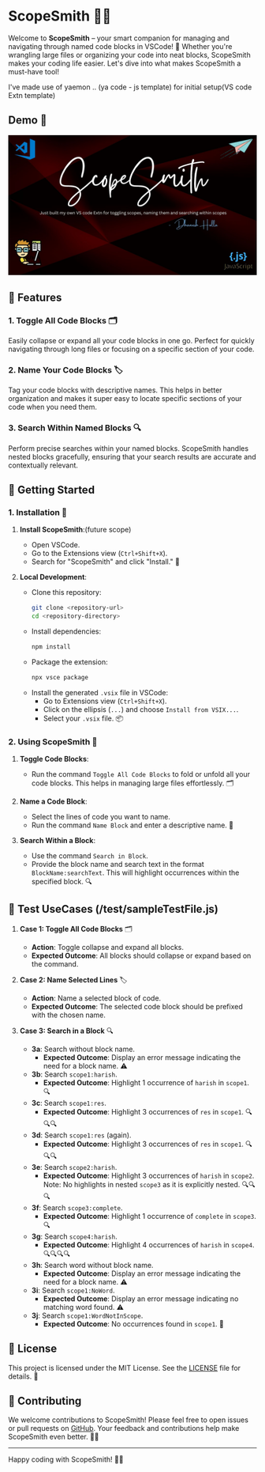 # ScopeSmith 🚀✨

Welcome to **ScopeSmith** – your smart companion for managing and navigating through named code blocks in VSCode! 🌟 Whether you're wrangling large files or organizing your code into neat blocks, ScopeSmith makes your coding life easier. Let's dive into what makes ScopeSmith a must-have tool!

I've made use of yaemon .. (ya code  - js template) for initial setup(VS code Extn template)

## Demo 🎥

[![Watch the video](./src/scopesmith.jpg)](./src/video.mp4)


## 🌟 Features

### 1. **Toggle All Code Blocks** 🗂️
Easily collapse or expand all your code blocks in one go. Perfect for quickly navigating through long files or focusing on a specific section of your code.

### 2. **Name Your Code Blocks** 🏷️
Tag your code blocks with descriptive names. This helps in better organization and makes it super easy to locate specific sections of your code when you need them.

### 3. **Search Within Named Blocks** 🔍
Perform precise searches within your named blocks. ScopeSmith handles nested blocks gracefully, ensuring that your search results are accurate and contextually relevant.

## 🚀 Getting Started

### 1. **Installation** 💾

1. **Install ScopeSmith**:(future scope)
   - Open VSCode.
   - Go to the Extensions view (`Ctrl+Shift+X`).
   - Search for "ScopeSmith" and click "Install." 🎉

2. **Local Development**:
   - Clone this repository:
     ```sh
     git clone <repository-url>
     cd <repository-directory>
     ```
   - Install dependencies:
     ```sh
     npm install
     ```
   - Package the extension:
     ```sh
     npx vsce package
     ```
   - Install the generated `.vsix` file in VSCode:
     - Go to Extensions view (`Ctrl+Shift+X`).
     - Click on the ellipsis (`...`) and choose `Install from VSIX...`.
     - Select your `.vsix` file. 📦

### 2. **Using ScopeSmith** 🚀

1. **Toggle Code Blocks**:
   - Run the command `Toggle All Code Blocks` to fold or unfold all your code blocks. This helps in managing large files effortlessly. 🗂️

2. **Name a Code Block**:
   - Select the lines of code you want to name.
   - Run the command `Name Block` and enter a descriptive name. 🌟

3. **Search Within a Block**:
   - Use the command `Search in Block`.
   - Provide the block name and search text in the format `BlockName:searchText`. This will highlight occurrences within the specified block. 🔍

## 🧪 Test UseCases (/test/sampleTestFile.js)

1. **Case 1: Toggle All Code Blocks** 🗂️
   - **Action**: Toggle collapse and expand all blocks.
   - **Expected Outcome**: All blocks should collapse or expand based on the command.

2. **Case 2: Name Selected Lines** 🏷️
   - **Action**: Name a selected block of code.
   - **Expected Outcome**: The selected code block should be prefixed with the chosen name.

3. **Case 3: Search in a Block** 🔍
   - **3a**: Search without block name.
     - **Expected Outcome**: Display an error message indicating the need for a block name. ⚠️
   - **3b**: Search `scope1:harish`.
     - **Expected Outcome**: Highlight 1 occurrence of `harish` in `scope1`. 🔍
   - **3c**: Search `scope1:res`.
     - **Expected Outcome**: Highlight 3 occurrences of `res` in `scope1`. 🔍🔍🔍
   - **3d**: Search `scope1:res` (again).
     - **Expected Outcome**: Highlight 3 occurrences of `res` in `scope1`. 🔍🔍🔍
   - **3e**: Search `scope2:harish`.
     - **Expected Outcome**: Highlight 3 occurrences of `harish` in `scope2`. Note: No highlights in nested `scope3` as it is explicitly nested. 🔍🔍🔍
   - **3f**: Search `scope3:complete`.
     - **Expected Outcome**: Highlight 1 occurrence of `complete` in `scope3`. 🔍
   - **3g**: Search `scope4:harish`.
     - **Expected Outcome**: Highlight 4 occurrences of `harish` in `scope4`. 🔍🔍🔍🔍
   - **3h**: Search word without block name.
     - **Expected Outcome**: Display an error message indicating the need for a block name. ⚠️
   - **3i**: Search `scope1:NoWord`.
     - **Expected Outcome**: Display an error message indicating no matching word found. ⚠️
   - **3j**: Search `scope1:WordNotInScope`.
     - **Expected Outcome**: No occurrences found in `scope1`. 🚫

## 📝 License

This project is licensed under the MIT License. See the [LICENSE](LICENSE) file for details. 📜

## 🤝 Contributing

We welcome contributions to ScopeSmith! Please feel free to open issues or pull requests on [GitHub](<repository-url>). Your feedback and contributions help make ScopeSmith even better. 💬🚀

---

Happy coding with ScopeSmith! 🎉🚀
